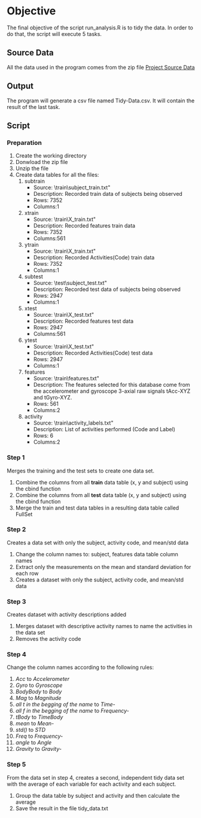 # Objective
The final objective of the script run_analysis.R is to tidy the data. In order to do that, the script will execute 5 tasks.

## Source Data
All the data used in the program comes from the zip file [Project Source Data](https://d396qusza40orc.cloudfront.net/getdata%2Fprojectfiles%2FUCI%20HAR%20Dataset.zip)

## Output
The program will generate a csv file named Tidy-Data.csv. It will contain the result of the last task.

## Script 
### Preparation
1. Create the working directory
1. Donwload the zip file
1. Unzip the file
1. Create data tables for all the files:
   1. subtrain
      * Source: \train\subject_train.txt"
      * Description: Recorded train data of subjects being observed
      * Rows: 7352
      * Columns:1
   1. xtrain
      * Source: \train\X_train.txt"
      * Description: Recorded features train data
      * Rows: 7352
      * Columns:561
   1. ytrain 
      * Source: \train\X_train.txt"
      * Description: Recorded Activities(Code) train data
      * Rows: 7352
      * Columns:1
   1. subtest
      * Source: \test\subject_test.txt"
      * Description: Recorded test data of subjects being observed
      * Rows: 2947
      * Columns:1
   1. xtest 
      * Source: \train\X_test.txt"
      * Description: Recorded features test data
      * Rows: 2947
      * Columns:561
   1. ytest 
      * Source: \train\X_test.txt"
      * Description: Recorded Activities(Code) test data
      * Rows: 2947
      * Columns:1
   1. features 
      * Source: \train\features.txt"
      * Description: The features selected for this database come from the accelerometer and gyroscope 3-axial raw signals tAcc-XYZ and tGyro-XYZ.
      * Rows: 561
      * Columns:2
   1. activity
      * Source: \train\activity_labels.txt"
      * Description: List of activities performed (Code and Label)
      * Rows: 6
      * Columns:2

### Step 1
Merges the training and the test sets to create one data set.
   1. Combine the columns from all **train** data table (x, y and subject) using the cbind function
   2. Combine the columns from all **test** data table (x, y and subject) using the cbind function
   3. Merge the train and test data tables in a resulting data table called FullSet

### Step 2
Creates a data set with only the subject, activity code, and mean/std data
   1. Change the column names to: subject, features data table column names
   2. Extract only the measurements on the mean and standard deviation for each row
   3. Creates a dataset with only the subject, activity code, and mean/std data

### Step 3
Creates dataset with activity descriptions added
   1.  Merges dataset with descriptive activity names to name the activities in the data set
   2.  Removes the activity code

### Step 4
Change the column names according to the following rules:
   1.  *Acc* to *Accelerometer*
   2.  *Gyro* to *Gyroscope*
   3.  *BodyBody* to *Body*
   4.  *Mag* to *Magnitude*
   5.  *all t in the begging of the name* to *Time-*
   6.  *all f in the begging of the name* to *Frequency-*
   7.  *tBody* to *TimeBody*
   8.  *mean* to *Mean-*
   9.  *std()* to *STD*
   10.  *Freq* to *Frequency-*
   11.  *angle* to *Angle*
   12.   *Gravity* to *Gravity-*

### Step 5
From the data set in step 4, creates a second, independent tidy data set with the average of each variable for each activity and each subject.
   1. Group the data table by subject and activity and then calculate the average
   2. Save the result in the file tidy_data.txt



